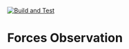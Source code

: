 [![Build and Test](https://github.com/Adron/forces-observation/actions/workflows/build.yml/badge.svg?branch=main)](https://github.com/Adron/forces-observation/actions/workflows/build.yml)

# Forces Observation
